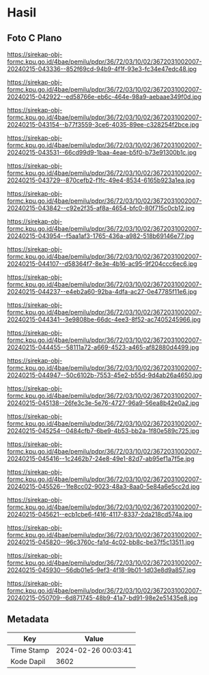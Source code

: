 # Hasil

## Foto C Plano

https://sirekap-obj-formc.kpu.go.id/4bae/pemilu/pdpr/36/72/03/10/02/3672031002007-20240215-043336--852f69cd-94b9-4f1f-93e3-fc34e47edc48.jpg

https://sirekap-obj-formc.kpu.go.id/4bae/pemilu/pdpr/36/72/03/10/02/3672031002007-20240215-042922--ed58766e-eb6c-464e-98a9-aebaae349f0d.jpg

https://sirekap-obj-formc.kpu.go.id/4bae/pemilu/pdpr/36/72/03/10/02/3672031002007-20240215-043154--b77f3559-3ce6-4035-89ee-c328254f2bce.jpg

https://sirekap-obj-formc.kpu.go.id/4bae/pemilu/pdpr/36/72/03/10/02/3672031002007-20240215-043531--66cd99d9-1baa-4eae-b5f0-b73e91300b1c.jpg

https://sirekap-obj-formc.kpu.go.id/4bae/pemilu/pdpr/36/72/03/10/02/3672031002007-20240215-043729--870cefb2-f1fc-49e4-8534-6165b923a1ea.jpg

https://sirekap-obj-formc.kpu.go.id/4bae/pemilu/pdpr/36/72/03/10/02/3672031002007-20240215-043842--c92e2f35-af8a-4654-bfc0-80f715c0cb12.jpg

https://sirekap-obj-formc.kpu.go.id/4bae/pemilu/pdpr/36/72/03/10/02/3672031002007-20240215-043954--f5aa1af3-1765-436a-a982-518b69146e77.jpg

https://sirekap-obj-formc.kpu.go.id/4bae/pemilu/pdpr/36/72/03/10/02/3672031002007-20240215-044107--d58364f7-8e3e-4b16-ac95-9f204ccc6ec6.jpg

https://sirekap-obj-formc.kpu.go.id/4bae/pemilu/pdpr/36/72/03/10/02/3672031002007-20240215-044237--e4eb2a60-92ba-4dfa-ac27-0e47785f11e6.jpg

https://sirekap-obj-formc.kpu.go.id/4bae/pemilu/pdpr/36/72/03/10/02/3672031002007-20240215-044341--3e9808be-66dc-4ee3-8f52-ac7405245966.jpg

https://sirekap-obj-formc.kpu.go.id/4bae/pemilu/pdpr/36/72/03/10/02/3672031002007-20240215-044455--58111a72-a669-4523-a465-af82880d4499.jpg

https://sirekap-obj-formc.kpu.go.id/4bae/pemilu/pdpr/36/72/03/10/02/3672031002007-20240215-044947--50c6102b-7553-45e2-b55d-9d4ab26a4650.jpg

https://sirekap-obj-formc.kpu.go.id/4bae/pemilu/pdpr/36/72/03/10/02/3672031002007-20240215-045138--26fe3c3e-5e76-4727-96a9-56ea8b42e0a2.jpg

https://sirekap-obj-formc.kpu.go.id/4bae/pemilu/pdpr/36/72/03/10/02/3672031002007-20240215-045254--0484cfb7-6be9-4b53-bb2a-1f80e589c725.jpg

https://sirekap-obj-formc.kpu.go.id/4bae/pemilu/pdpr/36/72/03/10/02/3672031002007-20240215-045416--1c2462b7-24e8-49e1-82d7-ab95ef1a7f5e.jpg

https://sirekap-obj-formc.kpu.go.id/4bae/pemilu/pdpr/36/72/03/10/02/3672031002007-20240215-045526--1fe8cc02-9023-48a3-8aa0-5e84a6e5cc2d.jpg

https://sirekap-obj-formc.kpu.go.id/4bae/pemilu/pdpr/36/72/03/10/02/3672031002007-20240215-045621--ecb1cbe6-f416-4117-8337-2da218cd574a.jpg

https://sirekap-obj-formc.kpu.go.id/4bae/pemilu/pdpr/36/72/03/10/02/3672031002007-20240215-045820--96c3760c-fa1d-4c02-bb8c-be37f5c13511.jpg

https://sirekap-obj-formc.kpu.go.id/4bae/pemilu/pdpr/36/72/03/10/02/3672031002007-20240215-045930--56db01e5-9ef3-4f18-9b01-1d03e8d9a857.jpg

https://sirekap-obj-formc.kpu.go.id/4bae/pemilu/pdpr/36/72/03/10/02/3672031002007-20240215-050709--6d871745-48b9-41a7-bd91-98e2e51435e8.jpg


## Metadata

| Key        | Value               |
| ---------- | ------------------- |
| Time Stamp | 2024-02-26 00:03:41 |
| Kode Dapil | 3602                |



